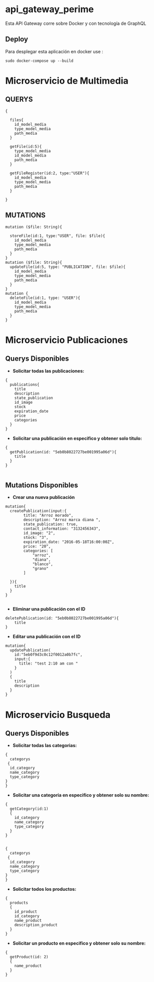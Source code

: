# api_gateway_perime
Esta API Gateway corre sobre Docker y con tecnología de GraphQL 

## Deploy 
Para desplegar esta aplicación en docker use :

```
sudo docker-compose up --build
```

# Microservicio de Multimedia

## QUERYS

```
{

  files{
  	id_model_media
    type_model_media
    path_media
  }
  
  getFile(id:5){
    type_model_media
    id_model_media
    path_media
  }
  
  getFileRegister(id:2, type:"USER"){
    id_model_media
    type_model_media
    path_media
  }

}
```
## MUTATIONS

```
mutation ($file: String){
  
  storeFile(id:1, type:"USER", file: $file){
    id_model_media
    type_model_media
    path_media
  }
}
mutation ($file: String){
  updateFile(id:5, type: "PUBLICATION", file: $file){
    id_model_media
    type_model_media
    path_media
  }
}
mutation {
  deleteFile(id:1, type: "USER"){
    id_model_media
    type_model_media
    path_media
  }
}
```

# Microservicio Publicaciones

## Querys Disponibles

- **Solicitar todas las publicaciones:**

```
{
  publications{
    title
    description
    state_publication
    id_image
    stock
    expiration_date
    price
    categories
  }
}
```

- **Solicitar una publicación en especifico y obtener solo titulo:**

```
{
  getPublication(id: "5eb0b8022727be001995a06d"){
    title
  }
}
  
```

## Mutations Disponibles

- **Crear una nueva publicación**
```
mutation{
  createPublication(input:{      
        title: "Arroz morado",
        description: "Arroz marca diana ",
        state_publication: true,
        contact_information: "3132456343",
        id_image: "2",
        stock: "3",
        expiration_date: "2016-05-18T16:00:00Z",
        price: "20",
        categories: [
            "arroz",
            "diana",
            "blanco",
            "grano"
        ]
    
  }){
    title
  }
}
  
```

- **Eliminar una publicación con el ID**

```
deletePublication(id: "5eb0b8022727be001995a06d"){
    title
}

```

- **Editar una publicación con el ID**

```
mutation{
  updatePublication(
    id:"5eb0f9d3c0c12f0012a0b7fc",
    input:{
      title: "test 2:10 am con "
    }
  )
  {
    title
    description
  }
}
```

# Microservicio Busqueda

## Querys Disponibles

- **Solicitar todas las categorias:**

```
{
  categorys
 {
  id_category
  name_category
  type_category
}
}
```

- **Solicitar una categoria en especifico y obtener solo su nombre:**

```
{
  getCategory(id:1)
  {
    id_category
    name_category
    type_category
  }
}
  
```

```
{
  categorys
 {
  id_category
  name_category
  type_category
}
}
```
- **Solicitar todos los productos:**

```
{
  products
  {
    id_product
    id_category
    name_product
    description_product
  }
}
```
- **Solicitar un producto en especifico y obtener solo su nombre:**

```
{
  getProduct(id: 2)
  {
    name_product
  }
}
```




